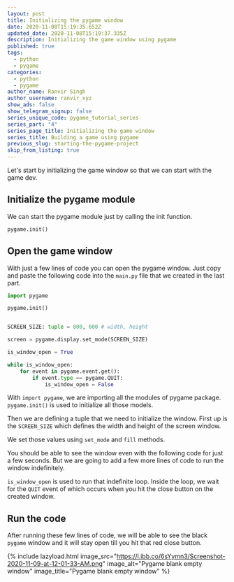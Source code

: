```yaml
---
layout: post
title: Initializing the pygame window
date: 2020-11-08T15:19:35.652Z
updated_date: 2020-11-08T15:19:37.335Z
description: Initializing the game window using pygame
published: true
tags:
  - python
  - pygame
categories:
  - python
  - pygame
author_name: Ranvir Singh
author_username: ranvir_xyz
show_ads: false
show_telegram_signup: false
series_unique_code: pygame_tutorial_series
series_part: "4"
series_page_title: Initializing the game window
series_title: Building a game using pygame
previous_slug: starting-the-pygame-project
skip_from_listing: true
---
```

Let's start by initializing the game window so that we can start with the game dev.

## Initialize the pygame module

We can start the pygame module just by calling the init function.

```python
pygame.init()
```

## Open the game window

With just a few lines of code you can open the pygame window. Just copy and paste the following code into the `main.py` file that we created in the last part.

```python
import pygame

pygame.init()


SCREEN_SIZE: tuple = 800, 600 # width, height

screen = pygame.display.set_mode(SCREEN_SIZE)

is_window_open = True

while is_window_open:
    for event in pygame.event.get():
        if event.type == pygame.QUIT:
            is_window_open = False
``` 

With `import pygame`, we are importing all the modules of pygame package. `pygame.init()` is used to initialize all those models.

Then we are defining a tuple that we need to initialize the window. First up is the `SCREEN_SIZE` which defines the width and height of the screen window.

We set those values using `set_mode` and `fill` methods.

You should be able to see the window even with the following code for just a few seconds. But we are going to add a few more lines of code to run the window indefinitely.

`is_window_open` is used to run that indefinite loop. Inside the loop, we wait for the `QUIT` event of which occurs when you hit the close button on the created window.

## Run the code

After running these few lines of code, we will be able to see the black `pygame` window and it will stay open till you hit that red close button.

{% include lazyload.html image_src="https://i.ibb.co/6sYymn3/Screenshot-2020-11-09-at-12-01-33-AM.png" image_alt="Pygame blank empty window" image_title="Pygame blank empty window" %}